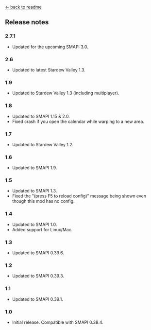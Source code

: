 ﻿[← back to readme](README.md)

## Release notes
### 2.7.1
* Updated for the upcoming SMAPI 3.0.

### 2.6
* Updated to latest Stardew Valley 1.3.

### 1.9
* Updated to Stardew Valley 1.3 (including multiplayer).

### 1.8
* Updated to SMAPI 1.15 & 2.0.
* Fixed crash if you open the calendar while warping to a new area.

### 1.7
* Updated to Stardew Valley 1.2.

### 1.6
* Updated to SMAPI 1.9.

### 1.5
* Updated to SMAPI 1.3.
* Fixed the "(press F5 to reload config)" message being shown even though this mod has no config.

### 1.4
* Updated to SMAPI 1.0.
* Added support for Linux/Mac.

### 1.3
* Updated to SMAPI 0.39.6.

### 1.2
* Updated to SMAPI 0.39.3.

### 1.1
* Updated to SMAPI 0.39.1.

### 1.0
* Initial release. Compatible with SMAPI 0.38.4.
